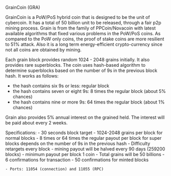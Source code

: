 
GrainCoin (GRA) 

GrainCoin is a PoW/PoS hybrid coin that is designed to be the unit of cybercoin. It has a total of 50 billion unit to be released, through a fair p2p mining process. Grain is from the family of PPCoin/Novacoin with latest available algorithms that fixed various problems in the PoW/PoS coins. As compared to the PoW only coins, the proof of stake coins are more resilient to 51% attack. Also it is a long term energy-efficient crypto-currency since not all coins are obtained by mining.

Each grain block provides random 1024 - 2048 grains initially. It also provides rare superblocks. The coin uses hash-based algorithm to determine superblocks based on the number of 9s in the previous block hash. It works as follows:
- the hash contains six 9s or less: regular block
- the hash contains seven or eight 9s: 8 times the regular block (about 5% chances)
- the hash contains nine or more 9s: 64 times the regular block (about 1% chances)

Grain also provides 5% annual interest on the grained held. The interest will be paid about every 2 weeks.

Specifications:
	- 30 seconds block target
	- 1024-2048 grains per block for normal blocks
	- 8 times or 64 times the regular payout per block for super blocks depends on the number of 9s in the previous hash
	- Difficulty retargets every block 
	- mining payout will be halved every 90 days (259200 blocks)
	- minimum payout per block 1 coin
	- Total grains will be 50 billions
	- 6 confirmations for transaction
	- 50 confirmations for minted blocks

	- Ports: 11054 (connection) and 11055 (RPC)

